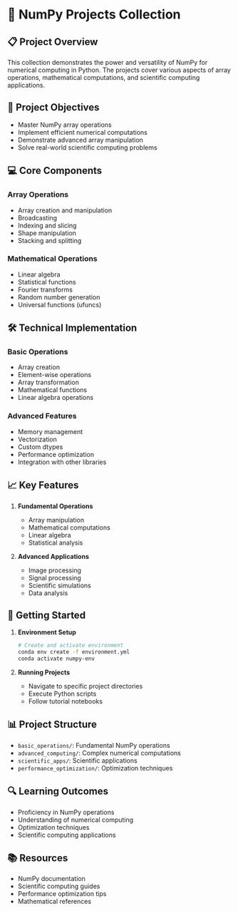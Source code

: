 # 🔢 NumPy Projects Collection

## 📋 Project Overview
This collection demonstrates the power and versatility of NumPy for numerical computing in Python. The projects cover various aspects of array operations, mathematical computations, and scientific computing applications.

## 🎯 Project Objectives
- Master NumPy array operations
- Implement efficient numerical computations
- Demonstrate advanced array manipulation
- Solve real-world scientific computing problems

## 💻 Core Components
### Array Operations
- Array creation and manipulation
- Broadcasting
- Indexing and slicing
- Shape manipulation
- Stacking and splitting

### Mathematical Operations
- Linear algebra
- Statistical functions
- Fourier transforms
- Random number generation
- Universal functions (ufuncs)

## 🛠️ Technical Implementation
### Basic Operations
- Array creation
- Element-wise operations
- Array transformation
- Mathematical functions
- Linear algebra operations

### Advanced Features
- Memory management
- Vectorization
- Custom dtypes
- Performance optimization
- Integration with other libraries

## 📈 Key Features
1. **Fundamental Operations**
   - Array manipulation
   - Mathematical computations
   - Linear algebra
   - Statistical analysis

2. **Advanced Applications**
   - Image processing
   - Signal processing
   - Scientific simulations
   - Data analysis

## 🚀 Getting Started
1. **Environment Setup**
   ```bash
   # Create and activate environment
   conda env create -f environment.yml
   conda activate numpy-env
   ```

2. **Running Projects**
   - Navigate to specific project directories
   - Execute Python scripts
   - Follow tutorial notebooks

## 📊 Project Structure
- `basic_operations/`: Fundamental NumPy operations
- `advanced_computing/`: Complex numerical computations
- `scientific_apps/`: Scientific applications
- `performance_optimization/`: Optimization techniques

## 🔍 Learning Outcomes
- Proficiency in NumPy operations
- Understanding of numerical computing
- Optimization techniques
- Scientific computing applications

## 📚 Resources
- NumPy documentation
- Scientific computing guides
- Performance optimization tips
- Mathematical references
